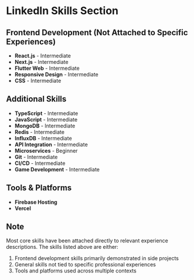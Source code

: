 # LinkedIn Skills Section

## Frontend Development (Not Attached to Specific Experiences)
- **React.js** - Intermediate
- **Next.js** - Intermediate
- **Flutter Web** - Intermediate
- **Responsive Design** - Intermediate
- **CSS** - Intermediate

## Additional Skills
- **TypeScript** - Intermediate
- **JavaScript** - Intermediate
- **MongoDB** - Intermediate
- **Redis** - Intermediate
- **InfluxDB** - Intermediate
- **API Integration** - Intermediate
- **Microservices** - Beginner
- **Git** - Intermediate
- **CI/CD** - Intermediate
- **Game Development** - Intermediate

## Tools & Platforms
- **Firebase Hosting**
- **Vercel**

## Note
Most core skills have been attached directly to relevant experience descriptions. The skills listed above are either:
1. Frontend development skills primarily demonstrated in side projects
2. General skills not tied to specific professional experiences
3. Tools and platforms used across multiple contexts
